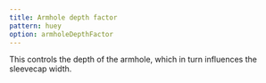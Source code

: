 ```yaml
---
title: Armhole depth factor
pattern: huey
option: armholeDepthFactor
---
```


This controls the depth of the armhole, which in turn influences the sleevecap width.